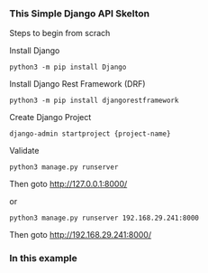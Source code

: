 ### This Simple Django API Skelton
Steps to begin from scrach

Install Django
```
python3 -m pip install Django
```

Install Django Rest Framework (DRF)
```
python3 -m pip install djangorestframework
```

Create Django Project
```
django-admin startproject {project-name}
```

Validate
```
python3 manage.py runserver 
```
Then goto http://127.0.0.1:8000/

or 
```
python3 manage.py runserver 192.168.29.241:8000
```

Then goto http://192.168.29.241:8000/

###  In this example 